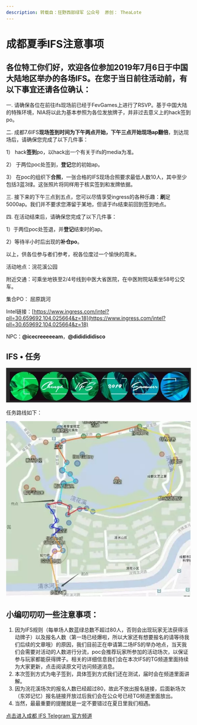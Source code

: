 ```yaml
---
description: 转载自：狂野西部绿军 公众号  原创： TheaLote
---
```


# 成都夏季IFS注意事项

## 各位特工你们好，欢迎各位参加2019年7月6日于中国大陆地区举办的各场IFS。在您于当日前往活动前，有以下事宜还请各位确认：



一.  请确保各位在前往ifs现场前已经于FevGames上进行了RSVP。基于中国大陆的特殊环境，NIA将以此为基本参照为各位发放牌子，并非过去意义上的hack签到po。

二.  成都7.6IFS**现场签到时间为下午两点开始，下午三点开始现场ap翻倍**，到达现场后，请确保您完成了以下几件事：

1）  hack**签到**po，以hack出一个有关于ifs的media为准。

2）  于两位poc处签到，**登记**您的初始ap。

3）  在poc的组织下**合照**，一张合格的IFS现场合照要求最低人数10人，其中至少包括3蓝3绿。这张照片将同样用于核实签到和发牌依据。

三.  接下来的下午三点到五点，您可以尽情享受ingress的各种乐趣：**刷**足5000ap。我们并不要求您滞留于某地，但请于ifs结束前回到签到地点。

四.  在活动结束后，请确保您完成了以下几件事：

1）于两位poc处签退，并**登记**结束时的ap。

2）等待半小时后出现的**补仓po**。



以上，供各位参与者们参考，祝各位度过一个愉快的周末。



活动地点：浣花溪公园

附近交通：可乘坐地铁至2/4号线到中医大省医院，在中医附院站乘坐58号公交车。

集合PO：  屈原跳河

Intel链接：[https://www.ingress.com/intel?pll=30.659692,104.025664&z=18](https://www.ingress.com/intel?pll=30.659692,104.025664&z=18)

NPC：**@icecreeeeeam**，**@dididididisco**

## IFS • 任务

![&#x6210;&#x90FD;IFS&#x2022;2019&#x590F;&#x65E5;&#x573A;&#x9650;&#x5B9A;&#x4EFB;&#x52A1;](.gitbook/assets/640.webp)

任务路线如下：

![](.gitbook/assets/640-1.webp)

## 小编叨叨叨一些注意事项： 

1. 因为IFS规则（每单场人数蓝绿总数不超过80人，否则会出现玩家无法获得活动牌子）以及报名人数（第一场已经爆啦，所以大家还有想要报名的请等待我们后续的文章哦）的原因，我们目前正在申请第二场IFS的举办地点，当天我们会需要对活动的人数进行分流，poc会推荐玩家所参加的活动场次，以保证参与玩家都能获得牌子。相关的详细信息我们会在本次IFS的TG频道里面持续为大家更新，点击阅读原文可访问频道消息。
2. 本次签到方式为电子签到，具体签到方式我们还在测试，届时会在频道里面讲解。
3. 因为浣花溪场次的报名人数已经超过80，故此不放出报名链接，后面新场次（东郊记忆）报名链接开放过后我们会在公众号已经TG频道里面放出。
4. 当然，最最重要的提醒就是一定不要错过在夏日里我们相遇。

[点击进入成都 IFS Telegram 官方频道](https://t.me/ChengduIFS)

